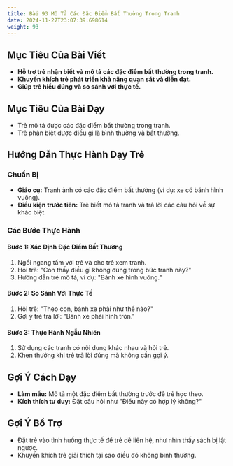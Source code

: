 ```yaml
---
title: Bài 93 Mô Tả Các Đặc Điểm Bất Thường Trong Tranh
date: 2024-11-27T23:07:39.698614
weight: 93
---
```


## Mục Tiêu Của Bài Viết
- **Hỗ trợ trẻ nhận biết và mô tả các đặc điểm bất thường trong tranh.**
- **Khuyến khích trẻ phát triển khả năng quan sát và diễn đạt.**
- **Giúp trẻ hiểu đúng và so sánh với thực tế.**

## Mục Tiêu Của Bài Dạy
- Trẻ mô tả được các đặc điểm bất thường trong tranh.
- Trẻ phân biệt được điều gì là bình thường và bất thường.

## Hướng Dẫn Thực Hành Dạy Trẻ

### Chuẩn Bị
- **Giáo cụ:** Tranh ảnh có các đặc điểm bất thường (ví dụ: xe có bánh hình vuông).
- **Điều kiện trước tiên:** Trẻ biết mô tả tranh và trả lời các câu hỏi về sự khác biệt.

### Các Bước Thực Hành
#### Bước 1: Xác Định Đặc Điểm Bất Thường
1. Ngồi ngang tầm với trẻ và cho trẻ xem tranh.
2. Hỏi trẻ: "Con thấy điều gì không đúng trong bức tranh này?"
3. Hướng dẫn trẻ mô tả, ví dụ: "Bánh xe hình vuông."

#### Bước 2: So Sánh Với Thực Tế
1. Hỏi trẻ: "Theo con, bánh xe phải như thế nào?"
2. Gợi ý trẻ trả lời: "Bánh xe phải hình tròn."

#### Bước 3: Thực Hành Ngẫu Nhiên
1. Sử dụng các tranh có nội dung khác nhau và hỏi trẻ.
2. Khen thưởng khi trẻ trả lời đúng mà không cần gợi ý.

## Gợi Ý Cách Dạy
- **Làm mẫu:** Mô tả một đặc điểm bất thường trước để trẻ học theo.
- **Kích thích tư duy:** Đặt câu hỏi như "Điều này có hợp lý không?"

## Gợi Ý Bổ Trợ
- Đặt trẻ vào tình huống thực tế để trẻ dễ liên hệ, như nhìn thấy sách bị lật ngược.
- Khuyến khích trẻ giải thích tại sao điều đó không bình thường.

